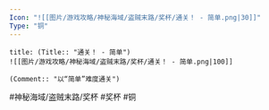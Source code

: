 ```yaml
---
Icon: "![[图片/游戏攻略/神秘海域/盗贼末路/奖杯/通关！ - 简单.png|30]]"
Type: "铜"
---
```

```ad-common-bronze-trophy
title: (Title:: "通关！ - 简单")
![[图片/游戏攻略/神秘海域/盗贼末路/奖杯/通关！ - 简单.png|100]]

(Comment:: "以“简单”难度通关")
```

#神秘海域/盗贼末路/奖杯 #奖杯 #铜
